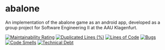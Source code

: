 # abalone
An implementation of the abalone game as an android app, developed as a group project for Software Engineering II at the AAU Klagenfurt.

[![Maintainability Rating](https://sonarcloud.io/api/project_badges/measure?project=team-abalone_abalone&metric=sqale_rating)](https://sonarcloud.io/dashboard?id=team-abalone_abalone)
[![Duplicated Lines (%)](https://sonarcloud.io/api/project_badges/measure?project=team-abalone_abalone&metric=duplicated_lines_density)](https://sonarcloud.io/dashboard?id=team-abalone_abalone)
[![Lines of Code](https://sonarcloud.io/api/project_badges/measure?project=team-abalone_abalone&metric=ncloc)](https://sonarcloud.io/dashboard?id=team-abalone_abalone)
[![Bugs](https://sonarcloud.io/api/project_badges/measure?project=team-abalone_abalone&metric=bugs)](https://sonarcloud.io/dashboard?id=team-abalone_abalone)
[![Code Smells](https://sonarcloud.io/api/project_badges/measure?project=team-abalone_abalone&metric=code_smells)](https://sonarcloud.io/dashboard?id=team-abalone_abalone)
[![Technical Debt](https://sonarcloud.io/api/project_badges/measure?project=team-abalone_abalone&metric=sqale_index)](https://sonarcloud.io/dashboard?id=team-abalone_abalone)
